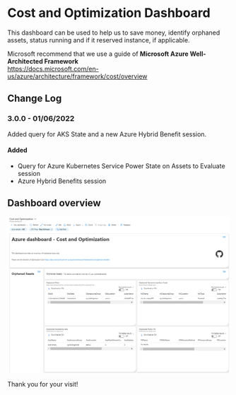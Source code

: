 # **Cost and Optimization Dashboard**

This dashboard can be used to help us to save money, identify orphaned assets, status running and if it reserved instance, if applicable.

Microsoft recommend that we use a guide of **Microsoft Azure Well-Architected Framework**</br>
https://docs.microsoft.com/en-us/azure/architecture/framework/cost/overview

## Change Log

### 3.0.0 - 01/06/2022

Added query for AKS State and a new Azure Hybrid Benefit session.

#### Added

- Query for Azure Kubernetes Service Power State on Assets to Evaluate session
- Azure Hybrid Benefits session

## Dashboard overview

![[CostandOptimizationImage_Part1.png](./images/CostandOptimizationImage_Part1.png "CostandOptimizationImage_Part1.png")](./images/CostandOptimizationImage_Part1.png)

Thank you for your visit!
